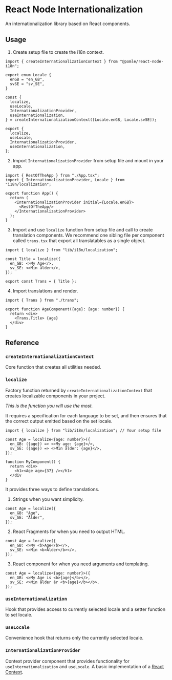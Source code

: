 # React Node Internationalization

An internationalization library based on React components.

## Usage

1. Create setup file to create the i18n context.

```tsx
import { createInternationalizationContext } from "@pomle/react-node-i18n";

export enum Locale {
  enGB = "en_GB",
  svSE = "sv_SE",
}

const {
  localize,
  useLocale,
  InternationalizationProvider,
  useInternationalization,
} = createInternationalizationContext([Locale.enGB, Locale.svSE]);

export {
  localize,
  useLocale,
  InternationalizationProvider,
  useInternationalization,
};
```
   
2. Import `InternationalizationProvider` from setup file and mount in your app.

```tsx
import { RestOfTheApp } from "./App.tsx";
import { InternationalizationProvider, Locale } from "i18n/localization";

export function App() {
  return (
    <InternationalizationProvider initial={Locale.enGB}>
      <RestOfTheApp/>
    </InternationalizationProvider>
  );
}
```

3. Import and use `localize` function from setup file and call to create translation components. We recommend one sibling file per component called `trans.tsx` that export all translatables as a single object.

```tsx
import { localize } from "lib/i18n/localization";

const Title = localize({
  en_GB: <>My Age</>,
  sv_SE: <>Min ålder</>,
});

export const Trans = { Title };
```

4. Import translations and render.

```tsx
import { Trans } from "./trans";

export function AgeComponent({age}: {age: number}) {
  return <div>
    <Trans.Title> {age}
  </div>
}
```

## Reference

### `createInternationalizationContext`

Core function that creates all utilities needed.

### `localize`

Factory function returned by `createInternationalizationContext` that creates localizable components in your project. 

*This is the function you will use the most.* 

It requires a specification for each language to be set, and then ensures that the correct output emitted based on the set locale.

```tsx
import { localize } from "lib/i18n/localization"; // Your setup file

const Age = localize<{age: number}>({
  en_GB: ({age}) => <>My age: {age}</>,
  sv_SE: ({age}) => <>Min ålder: {age}</>,
});

function MyComponent() {
  return <div>
    <h1><Age age={37} /></h1>
  </div
}
```

It provides three ways to define translations.

1. Strings when you want simplicity.
   
```tsx
const Age = localize({
  en_GB: "Age",
  sv_SE: "Ålder",
});
```

2. React Fragments for when you need to output HTML.
   
```tsx
const Age = localize({
  en_GB: <>My <b>Age</b></>,
  sv_SE: <>Min <b>Ålder</b></>,
});
```

3. React component for when you need arguments and templating.
   
```tsx
const Age = localize<{age: number}>({
  en_GB: <>My Age is <b>{age}</b></>,
  sv_SE: <>Min ålder är <b>{age}</b></b>,
});
```


### `useInternationalization`

Hook that provides access to currently selected locale and a setter function to set locale.

### `useLocale`

Convenience hook that returns only the currently selected locale.

### `InternationalizationProvider`

Context provider component that provides functionality for `useInternationalization` and `useLocale`. A basic implementation of a [React Context](https://react.dev/learn/passing-data-deeply-with-context).
